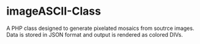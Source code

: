 imageASCII-Class
==============

A PHP class designed to generate pixelated mosaics from soutrce images. Data is stored in JSON format and output is rendered as colored DIVs.
